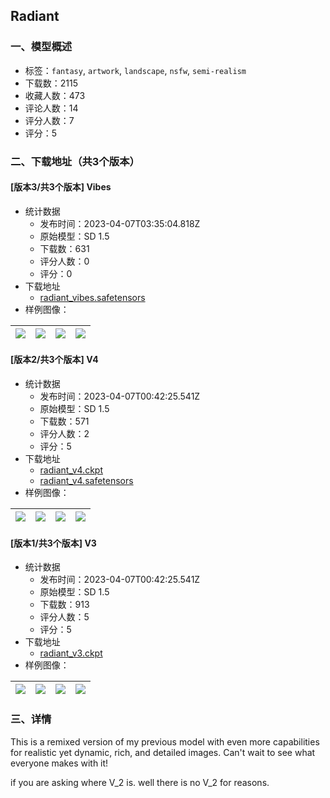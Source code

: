 ## Radiant
### 一、模型概述

- 标签：`fantasy`, `artwork`, `landscape`, `nsfw`, `semi-realism`
- 下载数：2115
- 收藏人数：473
- 评论人数：14
- 评分人数：7
- 评分：5

### 二、下载地址（共3个版本）

#### [版本3/共3个版本] Vibes

- 统计数据
  - 发布时间：2023-04-07T03:35:04.818Z
  - 原始模型：SD 1.5
  - 下载数：631
  - 评分人数：0
  - 评分：0
- 下载地址
  - [radiant_vibes.safetensors](https://civitai.com/api/download/models/38663)
- 样例图像：

| <img src="https://image.civitai.com/xG1nkqKTMzGDvpLrqFT7WA/a61dce66-2d84-4513-5842-861ed2d38700/width=450/431659.jpeg" /> | <img src="https://image.civitai.com/xG1nkqKTMzGDvpLrqFT7WA/697636c6-c7a4-454f-dfa3-e9cdb0b8a400/width=450/428383.jpeg" /> | <img src="https://image.civitai.com/xG1nkqKTMzGDvpLrqFT7WA/3f29841b-d97a-4c1a-5614-a15ee70ede00/width=450/428390.jpeg" /> | <img src="https://image.civitai.com/xG1nkqKTMzGDvpLrqFT7WA/54007cde-4811-4975-2429-b9dcda178600/width=450/428392.jpeg" /> |
| ---- | ---- | ---- | ---- |

#### [版本2/共3个版本] V4

- 统计数据
  - 发布时间：2023-04-07T00:42:25.541Z
  - 原始模型：SD 1.5
  - 下载数：571
  - 评分人数：2
  - 评分：5
- 下载地址
  - [radiant_v4.ckpt](https://civitai.com/api/download/models/29143?type=Model&format=PickleTensor&size=full&fp=fp16)
  - [radiant_v4.safetensors](https://civitai.com/api/download/models/29143)
- 样例图像：

| <img src="https://image.civitai.com/xG1nkqKTMzGDvpLrqFT7WA/80524888-9283-4f13-d7c4-a7a3b342d900/width=450/352932.jpeg" /> | <img src="https://image.civitai.com/xG1nkqKTMzGDvpLrqFT7WA/0a078395-831d-411f-8a35-feb9fb379a00/width=450/329514.jpeg" /> | <img src="https://image.civitai.com/xG1nkqKTMzGDvpLrqFT7WA/a664b09b-6573-4c2d-a890-08f583ae7400/width=450/329154.jpeg" /> | <img src="https://image.civitai.com/xG1nkqKTMzGDvpLrqFT7WA/0dba7fdd-184e-4ad7-485c-dfa59c20f500/width=450/329153.jpeg" /> |
| ---- | ---- | ---- | ---- |

#### [版本1/共3个版本] V3

- 统计数据
  - 发布时间：2023-04-07T00:42:25.541Z
  - 原始模型：SD 1.5
  - 下载数：913
  - 评分人数：5
  - 评分：5
- 下载地址
  - [radiant_v3.ckpt](https://civitai.com/api/download/models/5114)
- 样例图像：

| <img src="https://image.civitai.com/xG1nkqKTMzGDvpLrqFT7WA/55d191f6-abda-43aa-d4d5-23fcaeda5d00/width=450/38111.jpeg" /> | <img src="https://image.civitai.com/xG1nkqKTMzGDvpLrqFT7WA/de0e076f-0cfb-4e2c-754b-724366ede700/width=450/39871.jpeg" /> | <img src="https://image.civitai.com/xG1nkqKTMzGDvpLrqFT7WA/6d9aa7e4-2ee9-4e37-5c3a-04e38f4f4500/width=450/38110.jpeg" /> | <img src="https://image.civitai.com/xG1nkqKTMzGDvpLrqFT7WA/88223dca-47e8-4848-27d5-b82569e17400/width=450/38109.jpeg" /> |
| ---- | ---- | ---- | ---- |


### 三、详情
<p>This is a remixed version of my previous model with even more capabilities for realistic yet dynamic, rich, and detailed images. Can't wait to see what everyone makes with it!</p><p></p><p>if you are asking where V_2 is. well there is no V_2 for reasons.</p>